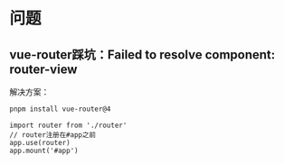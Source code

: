 # 问题

## vue-router踩坑：Failed to resolve component: router-view

解决方案：

```bash
pnpm install vue-router@4
```

```tsx
import router from './router'
// router注册在#app之前
app.use(router)
app.mount('#app')
```




